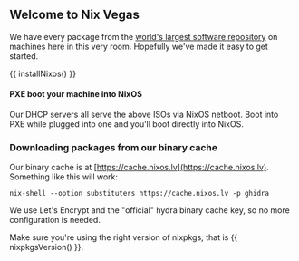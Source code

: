 ---
---

## Welcome to Nix Vegas

We have every package from the [world's largest software repository](https://search.nixos.org)
on machines here in this very room. Hopefully we've made it easy to get started.

{{ installNixos() }}

#### PXE boot your machine into NixOS

Our DHCP servers all serve the above ISOs via NixOS netboot. Boot into PXE while plugged into one and you'll boot directly into NixOS.

### Downloading packages from our binary cache

Our binary cache is at [https://cache.nixos.lv](https://cache.nixos.lv). Something like this will work:

`nix-shell --option substituters https://cache.nixos.lv -p ghidra`

We use Let's Encrypt and the "official" hydra binary cache key, so no more configuration is needed.

Make sure you're using the right version of nixpkgs; that is {{ nixpkgsVersion() }}.

